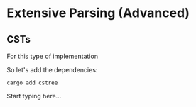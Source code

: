 # Extensive Parsing (Advanced)

## CSTs

For this type of implementation 

So let's add the dependencies:
```Shell
cargo add cstree
```




Start typing here...